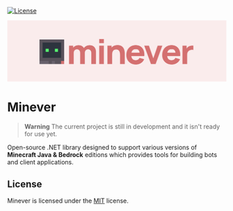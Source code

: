 [![License](https://img.shields.io/github/license/iiKuzmychov/Minever)](https://github.com/iiKuzmychov/Minever/blob/master/LICENSE.md)

![Banner](./img/banner.svg)

# Minever

> **Warning**
> The current project is still in development and it isn't ready for use yet.

Open-source .NET library designed to support various versions of **Minecraft Java & Bedrock** editions which provides tools for building bots and client applications.

## License

Minever is licensed under the [MIT](https://github.com/iiKuzmychov/Minever/blob/master/LICENSE.md) license.
